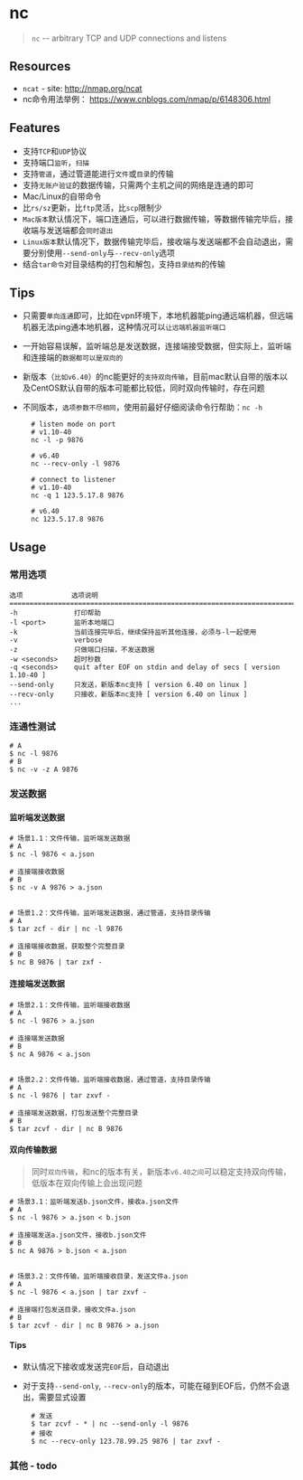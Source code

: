# nc

> `nc` -- arbitrary TCP and UDP connections and listens

## Resources

* `ncat` - site: <http://nmap.org/ncat>
* nc命令用法举例： <https://www.cnblogs.com/nmap/p/6148306.html>


## Features

* 支持`TCP`和`UDP`协议
* 支持端口`监听`，`扫描`
* 支持`管道`，通过管道能进行`文件`或`目录`的传输
* 支持`无账户验证`的数据传输，只需两个主机之间的网络是连通的即可
* Mac/Linux的自带命令
* 比`rs/sz`更新，比`ftp`灵活，比`scp`限制少
* `Mac版本`默认情况下，端口连通后，可以进行数据传输，等数据传输完毕后，接收端与发送端都会`同时退出`
* `Linux版本`默认情况下，数据传输完毕后，接收端与发送端都不会自动退出，需要分别使用`--send-only`与`--recv-only`选项
* 结合`tar命令`对目录结构的打包和解包，支持`目录结构`的传输


## Tips

* 只需要`单向连通`即可，比如在vpn环境下，本地机器能ping通远端机器，但远端机器无法ping通本地机器，这种情况可以`让远端机器监听端口`
* 一开始容易误解，监听端总是发送数据，连接端接受数据，但实际上，监听端和连接端的`数据都可以是双向的`
* 新版本（`比如v6.40`）的nc能更好的`支持双向传输`，目前mac默认自带的版本以及CentOS默认自带的版本可能都比较低，同时双向传输时，存在问题
* 不同版本，`选项参数不尽相同`，使用前最好仔细阅读命令行帮助：`nc -h`

        # listen mode on port
        # v1.10-40
        nc -l -p 9876

        # v6.40 
        nc --recv-only -l 9876

        # connect to listener
        # v1.10-40
        nc -q 1 123.5.17.8 9876

        # v6.40 
        nc 123.5.17.8 9876




## Usage

### 常用选项

    选项            选项说明
    =========================================================================
    -h              打印帮助
    -l <port>       监听本地端口
    -k              当前连接完毕后，继续保持监听其他连接，必须与-l一起使用
    -v              verbose
    -z              只做端口扫描，不发送数据
    -w <seconds>    超时秒数
    -q <seconds>    quit after EOF on stdin and delay of secs [ version 1.10-40 ]
    --send-only     只发送，新版本nc支持 [ version 6.40 on linux ]
    --recv-only     只接收，新版本nc支持 [ version 6.40 on linux ]
    ...


### 连通性测试

    # A 
    $ nc -l 9876
    # B
    $ nc -v -z A 9876 


### 发送数据

#### 监听端发送数据

    # 场景1.1：文件传输，监听端发送数据
    # A
    $ nc -l 9876 < a.json

    # 连接端接收数据
    # B
    $ nc -v A 9876 > a.json


    # 场景1.2：文件传输，监听端发送数据，通过管道，支持目录传输
    # A
    $ tar zcf - dir | nc -l 9876

    # 连接端接收数据，获取整个完整目录
    # B
    $ nc B 9876 | tar zxf -


#### 连接端发送数据

    # 场景2.1：文件传输，监听端接收数据
    # A
    $ nc -l 9876 > a.json

    # 连接端发送数据
    # B
    $ nc A 9876 < a.json


    # 场景2.2：文件传输，监听端接收数据，通过管道，支持目录传输
    # A
    $ nc -l 9876 | tar zxvf -

    # 连接端发送数据，打包发送整个完整目录
    # B
    $ tar zcvf - dir | nc B 9876


#### 双向传输数据

> 同时`双向传输`，和nc的版本有关，新版本`v6.40之间`可以稳定支持双向传输，低版本在双向传输上会出现问题

    # 场景3.1：监听端发送b.json文件，接收a.json文件
    # A
    $ nc -l 9876 > a.json < b.json

    # 连接端发送a.json文件，接收b.json文件
    # B
    $ nc A 9876 > b.json < a.json


    # 场景3.2：文件传输，监听端接收目录，发送文件a.json
    # A
    $ nc -l 9876 < a.json | tar zxvf -

    # 连接端打包发送目录，接收文件a.json
    # B
    $ tar zcvf - dir | nc B 9876 > a.json


#### Tips

* 默认情况下接收或发送完`EOF`后，自动退出
* 对于支持`--send-only`, `--recv-only`的版本，可能在碰到EOF后，仍然不会退出，需要显式设置

        # 发送
        $ tar zcvf - * | nc --send-only -l 9876
        # 接收
        $ nc --recv-only 123.78.99.25 9876 | tar zxvf -


### 其他 - todo




